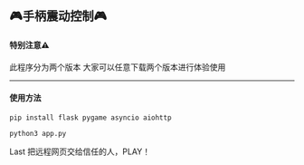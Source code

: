 
## 🎮手柄震动控制🎮

#### 特别注意⚠️
此程序分为两个版本
大家可以任意下载两个版本进行体验使用

---

#### 使用方法

`pip install flask pygame asyncio aiohttp`

`python3 app.py`

Last 把远程网页交给信任的人，PLAY！

